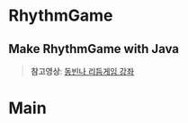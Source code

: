 # RhythmGame
Make RhythmGame with Java
------
>
> __참고영상__: [동빈나 리듬게임 강좌](https://youtu.be/xs92kqU2YWg?list=PLRx0vPvlEmdDySO3wDqMYGKMVH4Qa4QhR)
> 

# Main
